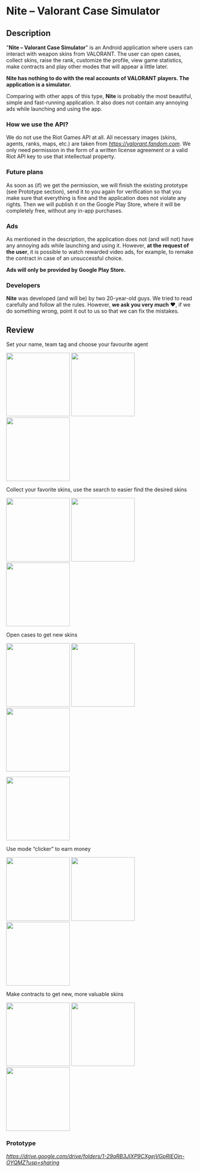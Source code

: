 # Nite – Valorant Case Simulator

## Description

"**Nite – Valorant Case Simulator**" is an Android application where users can interact with weapon skins from VALORANT. The user can open cases, collect skins, raise the rank, customize the profile, view game statistics, make contracts and play other modes that will appear a little later.

**Nite has nothing to do with the real accounts of VALORANT players. The application is a simulator.**

Comparing with other apps of this type, **Nite** is probably the most beautiful, simple and fast-running application. It also does not contain any annoying ads while launching and using the app.

### How we use the API?

We do not use the Riot Games API at all. All necessary images (skins, agents, ranks, maps, etc.) are taken from *https://valorant.fandom.com*. We only need permission in the form of a written license agreement or a valid Riot API key to use that intellectual property.

### Future plans

As soon as (if) we get the permission, we will finish the existing prototype (see Prototype section), send it to you again for verification so that you make sure that everything is fine and the application does not violate any rights. Then we will publish it on the Google Play Store, where it will be completely free, without any in-app purchases.

### Ads

As mentioned in the description, the application does not (and will not) have any annoying ads while launching and using it. However, **at the request of the user**, it is possible to watch rewarded video ads, for example, to remake the contract in case of an unsuccessful choice.

**Ads will only be provided by Google Play Store.**

### Developers

**Nite** was developed (and will be) by two 20-year-old guys. We tried to read carefully and follow all the rules. However, **we ask you very much** ❤️, if we do something wrong, point it out to us so that we can fix the mistakes.

## Review

Set your name, team tag and choose your favourite agent

<img title="" src="screenshots/profile1.png" alt="" width="170"> <img title="" src="screenshots/profile2.png" alt="" width="170"> <img title="" src="screenshots/profile3.png" alt="" width="170">

Collect your favorite skins, use the search to easier find the desired skins

<img src="screenshots/collection1.png" title="" alt="" width="170"> <img title="" src="screenshots/collection2.png" alt="" width="170"> <img src="screenshots/collection3.png" title="" alt="" width="170">

Open cases to get new skins

<img src="screenshots/cases1.png" title="" alt="" width="170"> <img src="screenshots/cases2.png" title="" alt="" width="170"> <img title="" src="screenshots/cases3.png" alt="" width="170">

<img src="screenshots/cases4.png" title="" alt="" width="170">

Use mode “clicker” to earn money

<img src="screenshots/clicker1.png" title="" alt="" width="170"> <img src="screenshots/clicker2.png" title="" alt="" width="170"> <img title="" src="screenshots/clicker3.png" alt="" width="170">

Make contracts to get new, more valuable skins

<img title="" src="screenshots/contract1.png" alt="" width="170"> <img title="" src="screenshots/contract2.png" alt="" width="170"> <img title="" src="screenshots/contract3.png" alt="" width="170">

### Prototype

*https://drive.google.com/drive/folders/1-29qRB3JIXP9CXgejVGpRIEOin-OYQMZ?usp=sharing*
